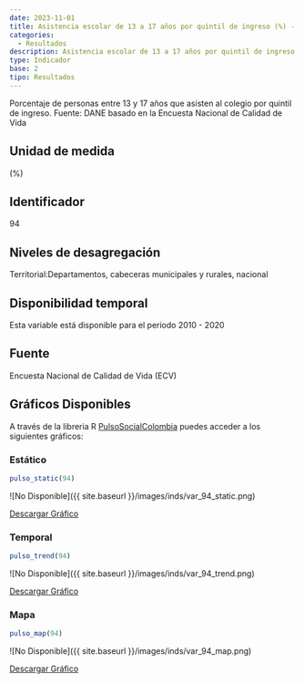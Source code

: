 ```yaml
---
date: 2023-11-01
title: Asistencia escolar de 13 a 17 años por quintil de ingreso (%) - quintil 3 (zona)
categories:
  - Resultados
description: Asistencia escolar de 13 a 17 años por quintil de ingreso (%) - quintil 3
type: Indicador
base: 2
tipo: Resultados
--- 
```


Porcentaje de personas entre 13 y 17 años que asisten al colegio por quintil de ingreso.
Fuente: DANE basado en la Encuesta Nacional de Calidad de Vida

## Unidad de medida
(%)

## Identificador
94

## Niveles de desagregación
Territorial:Departamentos, cabeceras municipales y rurales, nacional

## Disponibilidad temporal
Esta variable está disponible para el periodo 2010 - 2020

## Fuente
Encuesta Nacional de Calidad de Vida (ECV)

## Gráficos Disponibles

A través de la libreria R [PulsoSocialColombia](https://github.com/pulsosocialcolombia/PulsoSocialColombia) puedes acceder a los siguientes gráficos:

### Estático

``` R
pulso_static(94)
```

![No Disponible]({{ site.baseurl }}/images/inds/var_94_static.png)

<a href='{{ site.baseurl }}/images/inds/var_94_static.png'>Descargar Gráfico</a>

### Temporal

``` R
pulso_trend(94)
```

![No Disponible]({{ site.baseurl }}/images/inds/var_94_trend.png)

<a href='{{ site.baseurl }}/images/inds/var_94_trend.png'>Descargar Gráfico</a>

### Mapa

``` R
pulso_map(94)
```

![No Disponible]({{ site.baseurl }}/images/inds/var_94_map.png)

<a href='{{ site.baseurl }}/images/inds/var_94_map.png'>Descargar Gráfico</a>
